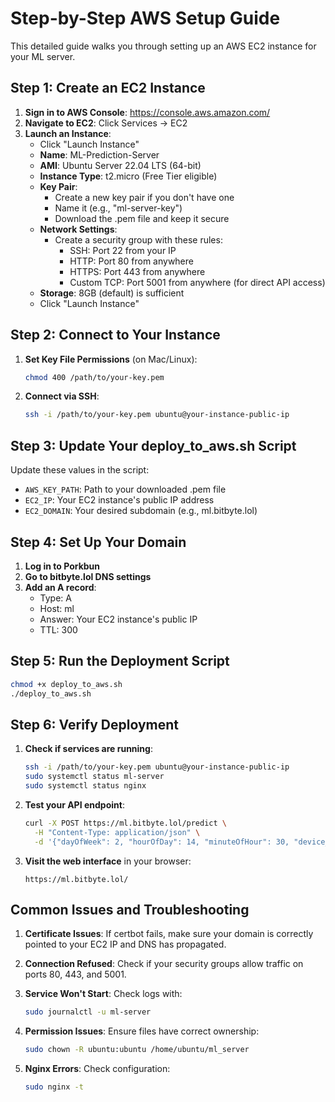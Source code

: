 # Step-by-Step AWS Setup Guide

This detailed guide walks you through setting up an AWS EC2 instance for your ML server.

## Step 1: Create an EC2 Instance

1. **Sign in to AWS Console**: https://console.aws.amazon.com/
2. **Navigate to EC2**: Click Services → EC2
3. **Launch an Instance**:
   - Click "Launch Instance"
   - **Name**: ML-Prediction-Server
   - **AMI**: Ubuntu Server 22.04 LTS (64-bit)
   - **Instance Type**: t2.micro (Free Tier eligible)
   - **Key Pair**:
     - Create a new key pair if you don't have one
     - Name it (e.g., "ml-server-key")
     - Download the .pem file and keep it secure
   - **Network Settings**:
     - Create a security group with these rules:
       - SSH: Port 22 from your IP
       - HTTP: Port 80 from anywhere
       - HTTPS: Port 443 from anywhere
       - Custom TCP: Port 5001 from anywhere (for direct API access)
   - **Storage**: 8GB (default) is sufficient
   - Click "Launch Instance"

## Step 2: Connect to Your Instance

1. **Set Key File Permissions** (on Mac/Linux):
   ```bash
   chmod 400 /path/to/your-key.pem
   ```

2. **Connect via SSH**:
   ```bash
   ssh -i /path/to/your-key.pem ubuntu@your-instance-public-ip
   ```

## Step 3: Update Your deploy_to_aws.sh Script

Update these values in the script:
- `AWS_KEY_PATH`: Path to your downloaded .pem file
- `EC2_IP`: Your EC2 instance's public IP address
- `EC2_DOMAIN`: Your desired subdomain (e.g., ml.bitbyte.lol)

## Step 4: Set Up Your Domain

1. **Log in to Porkbun**
2. **Go to bitbyte.lol DNS settings**
3. **Add an A record**:
   - Type: A
   - Host: ml
   - Answer: Your EC2 instance's public IP
   - TTL: 300

## Step 5: Run the Deployment Script

```bash
chmod +x deploy_to_aws.sh
./deploy_to_aws.sh
```

## Step 6: Verify Deployment

1. **Check if services are running**:
   ```bash
   ssh -i /path/to/your-key.pem ubuntu@your-instance-public-ip
   sudo systemctl status ml-server
   sudo systemctl status nginx
   ```

2. **Test your API endpoint**:
   ```bash
   curl -X POST https://ml.bitbyte.lol/predict \
     -H "Content-Type: application/json" \
     -d '{"dayOfWeek": 2, "hourOfDay": 14, "minuteOfHour": 30, "device_activity": 0.7, "device_batteryLevel": 0.8}'
   ```

3. **Visit the web interface** in your browser:
   ```
   https://ml.bitbyte.lol/
   ```

## Common Issues and Troubleshooting

1. **Certificate Issues**: If certbot fails, make sure your domain is correctly pointed to your EC2 IP and DNS has propagated.

2. **Connection Refused**: Check if your security groups allow traffic on ports 80, 443, and 5001.

3. **Service Won't Start**: Check logs with:
   ```bash
   sudo journalctl -u ml-server
   ```

4. **Permission Issues**: Ensure files have correct ownership:
   ```bash
   sudo chown -R ubuntu:ubuntu /home/ubuntu/ml_server
   ```

5. **Nginx Errors**: Check configuration:
   ```bash
   sudo nginx -t
   ```
